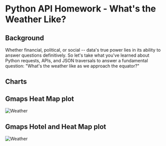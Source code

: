 # Python API Homework - What's the Weather Like?

## Background

Whether financial, political, or social -- data's true power lies in its ability to answer questions definitively. So let's take what you've learned about Python requests, APIs, and JSON traversals to answer a fundamental question: "What's the weather like as we approach the equator?"

## Charts
## Gmaps Heat Map plot

![Weather](../Images/HotelHeatMap.png)

## Gmaps Hotel and Heat Map plot

![Weather](../Images/Heat_Map.png)